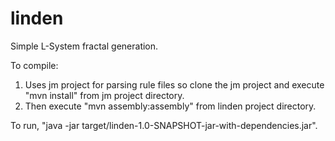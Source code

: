 linden
======

Simple L-System fractal generation.

To compile:

1. Uses jm project for parsing rule files so clone the jm project and execute "mvn install" from jm project directory.
2. Then execute "mvn assembly:assembly" from linden project directory.

To run, "java -jar target/linden-1.0-SNAPSHOT-jar-with-dependencies.jar".




